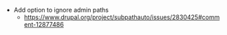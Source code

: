 * Add option to ignore admin paths
  * https://www.drupal.org/project/subpathauto/issues/2830425#comment-12877486
